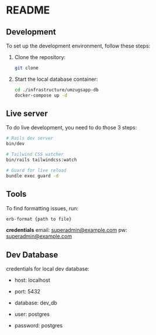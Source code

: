 # README

## Development

To set up the development environment, follow these steps:

1. Clone the repository:
   ```bash
   git clone
   ```
2. Start the local database container:
   ```bash
   cd ./infrastructure/umzugsapp-db
   docker-compose up -d
   ```

## Live server

To do live development, you need to do those 3 steps:

```bash
# Rails dev server
bin/dev

# Tailwind CSS watcher
bin/rails tailwindcss:watch

# Guard for live reload
bundle exec guard -d
```

## Tools

To find formatting issues, run:

```bash
erb-format {path to file}
```

**credentials**
email: superadmin@example.com
pw: superadmin@example.com

## Dev Database

credentials for local dev database:

- host: localhost
- port: 5432

- database: dev_db
- user: postgres
- password: postgres
